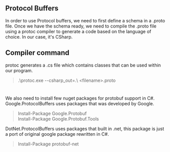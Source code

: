 ## Protocol Buffers
In order to use Protocol buffers, we need to first define a schema in a .proto file.
Once we have the schema ready, we need to compile the .proto file using a protoc compiler to generate a code based on the language of choice. In our case, it's CSharp.

## Compiler command
protoc generates a .cs file which contains classes that can be used within our program.

>.\protoc.exe --csharp_out=.\ \<filename>.proto
#
We also need to install few nuget packages for protobuf support in C#. <br/>
Google.ProtocolBuffers uses packages that was developed by Google. 
>Install-Package Google.Protobuf <br/>Install-Package Google.Protobuf.Tools <br/>

DotNet.ProtocolBuffers uses packages that built in .net, this package is just a port of original google package rewritten in C#. 
>Install-Package protobuf-net

